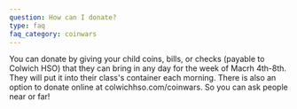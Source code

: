 ```yaml
---
question: How can I donate?
type: faq
faq_category: coinwars
---
```

You can donate by giving your child coins, bills, or checks (payable to Colwich HSO) that they can bring in any day for the week of Macrh 4th-8th. They will put it into their class's container each morning. There is also an option to donate online at colwichhso.com/coinwars. So you can ask people near or far!